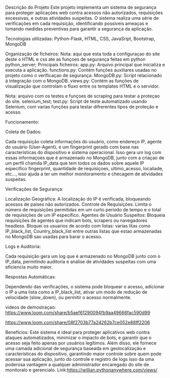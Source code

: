 
Descrição do Projeto
Este projeto implementa um sistema de segurança para proteger aplicações web contra acessos não autorizados, requisições excessivas, e outras atividades suspeitas. O sistema realiza uma série de verificações em cada requisição, identificando possíveis ameaças e tomando medidas preventivas para garantir a segurança da aplicação.

Tecnologias utilizadas:
Python-Flask, HTML, CSS, JavaSript, Bootstrap, MongoDB

Organização de ficheiros:
  Nota: aqui que esta toda a configuraçao do site deste o HTML e css ate as funçoes de segurança feitas em python
  python_server;
    Principais ficheiros:
      app.py: Arquivo principal que inicializa e executa a aplicação.
      functions.py: Contém funções auxiliares usadas no projeto como o verificaçao de segurança.
      MongoDB.py: Script relacionado à integração com o MongoDB.
      views.py: Contém as funções de visualização que controlam o fluxo entre os templates HTML e o servidor.

  Nota: arquivo com os testes e funçoes de scraping para testar a proteçao do site.
  selenium_test;
    test.py: Script de teste automatizado usando Selenium, com varias funções para testar difrerentes tipos de proteção e acesso.

Funcionamento:

Coleta de Dados:

Cada requisição coleta informações do usuário, como endereço IP, agente do usuário (User-Agent), e um fingerprint gerado com base nas características do dispositivo e sistema operacional.
Isso gera um log com essas informaçoes que é armazenado no MongoDB, junto com a criaçao de um perfil chamda IP_data que tem todos os dados sobre aquele IP especifico fingerprint, quantidade de requisiçoes, ultimo_acesso, localiade, etc..., isso ajuda a ter um melhor monitoramento e checagem de atividades suspeitas. 

Verificações de Segurança:

Localização Geográfica: A localização do IP é verificada, bloqueando acessos de países não autorizados.
Controle de Requisições: Limita o número de requisições permitidas em um curto período de tempo e o total de requisições de um IP específico.
Agentes de Usuário Suspeitos: Bloqueia requisições de agentes que indicam bots, scrapers ou navegadores headless.
Bloquei os usuarios de acordo com listas: varias litas como IP_black_list, Country_black_list entre outras listas que estao armazenadas no MongoDB sao usadas para barar o acesso.

Logs e Auditoria:

Cada requisição gera um log que é armazenado no MongoDB junto com o IP_data, permitindo auditoria e análise de atividades suspeitas com uma eficiencia muito maior.

Respostas Automáticas:

Dependendo das verificações, o sistema pode bloquear o acesso, adicionar o IP a uma lista como a IP_black_list, ativar um modo de redução de velocidade (slow_down), ou permitir o acesso normalmente.

videos de demostraçao:
https://www.loom.com/share/b5aef61290094fb9aa49666fac590d99

https://www.loom.com/share/08f2703b77a24262b7ce052e88ff2206

Benefícios:
Este sistema é ideal para proteger aplicativos web contra ataques automatizados, minimizar o impacto de bots, e garantir que o acesso seja feito apenas por usuários legítimos. Além disso, ele fornece uma camada adicional de segurança baseada em geolocalização e características do dispositivo, garantindo maior controle sobre quem pode acessar sua aplicação, junto do controle e registro de logs isso da uma poderosa vantagem a qualquer administrador encaregado do site de monitoralo e gerencialo.
Link:https://willian.pythonanywhere.com/views/
